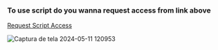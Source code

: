 ### To use script do you wanna request access from link above
[Request Script Access](https://nxtstudio.tebex.io/package/6263251)

![Captura de tela 2024-05-11 120953](https://github.com/Faroeste-Roleplay/frp_appearance/assets/29707143/c286c64b-08f5-4b61-bc83-1f3921e11b1f)
